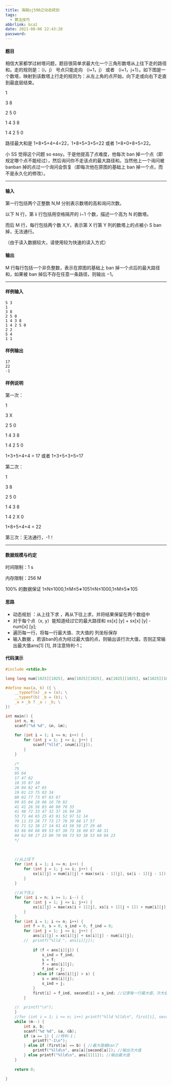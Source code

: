 ```yaml
---
title: 海贼oj590之动态规划
tags:
  - 算法技巧
abbrlink: bca1
date: 2021-08-06 22:43:28
password:
---
```








#### 题目



 相信大家都学过树塔问题，题目很简单求最大化一个三角形数塔从上往下走的路径和。走的规则是：（i，j） 号点只能走向 （i+1，j） 或者 （i+1，j+1）。如下图是一个数塔，映射到该数塔上行走的规则为：从左上角的点开始，向下走或向右下走直到最底层结束。

1

3 8

2 5 0

1 4 3 8

1 4 2 5 0

 路径最大和是 1+8+5+4+4=22，1+8+5+3+5=22 或者 1+8+0+8+5=22。

 小 SS 觉得这个问题 so easy。于是他提高了点难度，他每次 ban 掉一个点（即规定哪个点不能经过），然后询问你不走该点的最大路径和。当然他上一个询问被 banban 掉的点过一个询问会恢复（即每次他在原图的基础上 ban 掉一个点，而不是永久化的修改）。

------

#### 输入

 第一行包括两个正整数 N,M 分别表示数塔的高和询问次数。

 以下 N 行，第 ii 行包括用空格隔开的 i−1 个数，描述一个高为 N 的数塔。

 而后 M 行，每行包括两个数 X,Y，表示第 X 行第 Y 列的数塔上的点被小 S ban 掉，无法通行。

 （由于读入数据较大，请使用较为快速的读入方式）

#### 输出

 M 行每行包括一个非负整数，表示在原图的基础上 ban 掉一个点后的最大路径和，如果被 ban 掉后不存在任意一条路径，则输出 −1。

------

#### 样例输入

```
5 3
1
3 8
2 5 0
1 4 3 8
1 4 2 5 0
2 2
5 4
1 1
```

#### 样例输出

```
17
22
-1
```

#### 样例说明

第一次：

1

3 X

2 5 0

1 4 3 8

1 4 2 5 0

1+3+5+4+4 = 17 或者 1+3+5+3+5=17

第二次：

1

3 8

2 5 0

1 4 3 8

1 4 2 X 0

1+8+5+4+4 = 22

第三次：无法通行，-1！

------

#### 数据规模与约定

 时间限制：1 s

 内存限制：256 M

 100% 的数据保证 1≤N≤1000,1≤M≤5∗1051≤N≤1000,1≤M≤5∗105







#### 思路

* 动态规划 ：从上往下求 ，再从下往上求，并将结果保留在两个数组中
* 对于每个点（x, y）能知道经过它的最大路径和 xs[x] [y] + sx[x] [y] - num[x] [y];
* 遍历每一行，将每一行最大值、次大值的 列坐标保存
* 输入数据 ，若该ban的点为经过最大值的点，则输出该行次大值，否则正常输出最大值ans[1] [1], 并注意特判-1；





#### 代码演示



~~~c
#include <stdio.h>

long long num[1025][1025], ans[1025][1025], xs[1025][1025], sx[1025][1025], first[1025], second[1025];

#define max(a, b) ({ \
	__typeof(a) _a = (a); \
	__typeof(b) _b = (b); \
	_a > _b ? _a : _b; \
})

int main() {
	int n, m;
	scanf("%d %d", &n, &m);
	
	for (int i = 1; i <= n; i++) {
		for (int j = 1; j <= i; j++) {
			scanf("%lld", &num[i][j]);
		}
	}
	
	/*
	75
	95 64
	17 47 82
	18 35 87 10
	20 04 82 47 65
	19 01 23 75 03 34
	88 02 77 73 07 63 67
	99 65 04 28 06 16 70 92
	41 41 26 56 83 40 80 70 33
	41 48 72 33 47 32 37 16 94 29
	53 71 44 65 25 43 91 52 97 51 14
	70 11 33 28 77 73 17 78 39 68 17 57
	91 71 52 38 17 14 91 43 58 50 27 29 48
	63 66 04 68 89 53 67 30 73 16 69 87 40 31
	04 62 98 27 23 09 70 98 73 93 38 53 60 04 23
	*/
	
	
	
	//从上往下
	for (int i = 1; i <= n; i++) {
		for (int j = 1; j <= i; j++) {
			sx[i][j] = num[i][j] + max(sx[i - 1][j], sx[i - 1][j - 1]);
		}
	}
	
	//从下往上 
	for (int i = n; i >= 1; i--) { 
		for (int j = 1; j <= i; j++) {
			xs[i][j] = max(xs[i + 1][j], xs[i + 1][j + 1]) + num[i][j];
		}
	}
	for (int i = 1; i <= n; i++) {
		int f = 0, s = 0, s_ind = 0, f_ind = 0;
		for (int j = 1; j <= i; j++) {
			ans[i][j] = xs[i][j] + sx[i][j] - num[i][j];
		//	printf("%lld ", ans[i][j]);
			
			if (f < ans[i][j]) {
				s_ind = f_ind;
				s = f;
				f = ans[i][j]; 
				f_ind = j;
			} else if (ans[i][j] > s) {
				s = ans[i][j]; 
				s_ind = j;
			}
			first[i] = f_ind, second[i] = s_ind; //记录每一行最大值、次大值列坐标 
		}
		
	//	printf("\n");
	}
	//for (int i = 1; i <= n; i++) printf("%lld %lld\n", first[i], second[i]);
	while (m--) {
		int a, b;
		scanf("%d %d", &a, &b);
		if (a == 1) { //特判-1； 
			printf("-1\n");
		} else if (first[a] == b) { //最大值被ban了 
			printf("%lld\n", ans[a][second[a]]); //输出次大值 
		} else printf("%lld\n", ans[1][1]); //输出最大值 
	}
	
	return 0;
	
}
~~~

